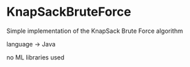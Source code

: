 # KnapSackBruteForce
Simple implementation of the KnapSack Brute Force algorithm

language -> Java 

no ML libraries used
